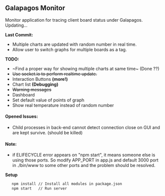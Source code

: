 ## Galapagos Monitor

Monitor application for tracing client board status under Galapagos. 
Updating...

**Last Commit:**
* Multiple charts are updated with random number in real time.
* Allow user to switch graphs for multiple boards as a tag.

**TODO:**
* ~Find a proper way for showing multiple charts at same time~ (Done ??)
* ~~Use socket.io to perform realtime update.~~
* Interaction Buttons **(more!)**
* Chart list **(Debugging)**
* ~~Warning messages~~
* Dashboard
* Set default value of points of graph 
* Show real temperature instead of random number

#### Opened Issues:
* Child processes in back-end cannot detect connection close on GUI and are kept survive. (should be killed)

#### Note:
* if ELIFECYCLE error appears on "npm start", it means someone else is using those ports. So modify APP_PORT in
app.js and default 3000 port in ./bin/www to some other ports and the problem should be resolved.

**Setup**
``` bash
   npm install // Install all modules in package.json
   npm start   // Run server
```

